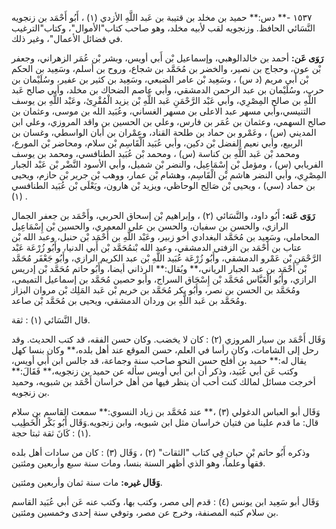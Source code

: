 ١٥٣٧ -** دس:** حميد بن مخلد بن قتيبة بن عَبد اللَّهِ الأزدي (١) ، أَبُو أَحْمَد بن زنجويه النَّسَائي الحافظ. وزنجويه لقب لأبيه مخلد، وهو صاحب كتاب"الأموال"، وكتاب"الترغيب في فضائل الأعمال"، وغير ذلك.

**رَوَى عَن:** أحمد بن خالدالوهبي، وإسماعيل بْن أَبي أويس، وبشر بْن عُمَر الزهراني، وجعفر بْن عون، وحجاج بن نصير، والخضر بن مُحَمَّد بن شجاع، وروح بن أسلم، وسَعِيد بن الحكم بْن أَبي مريم (د س) ، وسَعِيد بْن عامر الضبعي، وسَعِيد بن كثير بن عفير، وسُلَيْمان بن حرب، وسُلَيْمان بن عبد الرحمن الدمشقي، وأبي عاصم الضحاك بن مخلد، وأبي صالح عَبد اللَّهِ بن صالح المِصْرِي، وأبي عَبْد الرَّحْمَنِ عَبد اللَّهِ بْن يزيد الْمُقْرِئ، وعَبْد اللَّهِ بن يوسف التنيسي،وأبي مسهر عبد الاعلى بن مسهر الغساني، وعُبَيد الله بن موسى، وعثمان بن صالح السهمي، وعثمان بن عُمَر بن فارس، وعلي بن الحسين بن واقد المروزي، وعلي ابن المديني (س) ، وعَمْرو بن حماد بن طلحة القناد، وعِمْران بن أبان الواسطي، وغسان بن الربيع، وأبي نعيم الفضل بْن دكين، وأبي عُبَيد الْقَاسِم بْن سلام، ومحاضر بْن المورع، ومحمد بْن عَبد اللَّهِ بن كناسة (س) ، ومحمد بْن عُبَيد الطنافسي، ومحمد بن يوسف الفريابي (س) ، ومؤمل بْن إِسْمَاعِيل، والنضر بْن شميل، وأبي الأسود النَّضْر بْن عَبْد الجبار المِصْرِي، وأبي النضر هاشم بْن الْقَاسِم، وهشام بْن عمار، ووهب بْن جرير بْن حازم، ويحيى بن حماد (سي) ، ويحيى بْن صَالِح الوحاظي، ويزيد بْن هارون، ويَعْلَى بْن عُبَيد الطنافسي (١) .

**رَوَى عَنه:** أَبُو داود، والنَّسَائي (٢) ، وإبراهيم بْن إسحاق الحربي، وأَحْمَد بن جعفر الجمال الرازي، والحسن بن سفيان، والحسن بن علي المعمري، والحسين بْن إِسْمَاعِيل المحاملي، وسَعِيد بن مُحَمَّد البغدادي أخو زبير، وعَبْد اللَّهِ بن أَحْمَد بْن حنبل، وعبد الله بْن عتاب بن أَحْمَد بن الزفتي الدمشقي، وعبد الله بْنمُحَمَّد بْن أَبي الدنيا، وأَبُو زُرْعَة عَبْد الرَّحْمَنِ بْن عَمْرو الدمشقي، وأَبُو زُرْعَة عُبَيد اللَّهِ بْن عبد الكريم الرازي، وأَبُو جَعْفَر مُحَمَّد بْن أَحْمَد بن عبد الجبار الرياني،** ويُقال:** الرذاني أيضا، وأَبُو حاتم مُحَمَّد بْن إدريس الرازي، وأَبُو الْعَبَّاس مُحَمَّد بْن إِسْحَاق السراج، وأبو حصين مُحَمَّد بن إسماعيل التميمي، ومُحَمَّد بن الحسن بن نصر، وأَبُو بكر مُحَمَّد بن خريم بْن عَبد المَلِك بْن مروان البزاز ومُحَمَّد بن عَبد اللَّهِ بن وردان الدمشقي، ويحيى بن مُحَمَّد بْن صاعد.

قال النَّسَائي (١) : ثقة.

وَقَال أَحْمَد بن سيار المروزي (٢) : كان لا يخضب. وكان حسن الفقه، قد كتب الحديث. وقد رحل إلى الشامات، وكان رأسا في العلم، حسن الموقع عند أهل بلده،** وكان بنسا كهل يقال له:** حميد بن أفلح حسن النحو صاحب سنة وجماعة، قد جالس ابن أَبي أويس، وكتب عَن أبي عُبَيد، وذكر أن ابن أَبي أويس سأله عن حميد بن زنجويه،** فَقَالَ:** أخرجت مسائل لمالك كنت أحب أن ينظر فيها من أهل خراسان أَحْمَد بن شبويه، وحميد بن زنجويه.

وَقَال أبو العباس الدغولي (٣) ،** عند مُحَمَّد بن زياد النسوي:** سمعت القاسم بن سلام قال: ما قدم علينا من فتيان خراسان مثل ابن شبويه، وابن زنجويه.وَقَال أَبُو بَكْر الْخَطِيب (١) : كَانَ ثقة ثبتا حجة.

وذكره أَبُو حاتم بْن حبان فِي كتاب "الثقات" (٢) ، وَقَال (٣) : كان من سادات أهل بلده فقهاً وعلماً، وهو الذي أظهر السنة بنسا، ومات سنة سبع وأربعين ومئتين.

**وَقَال غيره:** مات سنة ثمان وأربعين ومئتين.

وَقَال أبو سَعِيد ابن يونس (٤) : قدم إلى مصر، وكتب بها، وكتب عنه عَن أبي عُبَيد القاسم بن سلام كتبه المصنفة، وخرج عن مصر، وتوفي سنة إحدى وخمسين ومئتين.